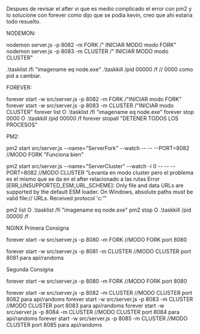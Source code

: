 Despues de revisar el after vi que es medio complicado el error con pm2 y lo solucione con forever como dijo que se podia kevin, creo que ahi estaria todo resuelto.


NODEMON:

nodemon server.js -p 8082 -m FORK    /" INICIAR MODO modo FORK"
nodemon server.js -p 8083 -m CLUSTER   /" INICIAR MODO modo CLUSTER"

.\tasklist /fi "imagename eq node.exe"
.\taskkill /pid 00000 /f // 0000 como pid a cambiar.

FOREVER:

forever start -w src/server.js -p 8082 -m FORK  /"INICIAR modo FORK"
forever start -w src/server.js -p 8083 -m CLUSTER /"INICIAR modo CLUSTER"
forever list O .\tasklist /fi "imagename eq node.exe"
forever stop 0000 O .\taskkill /pid 00000 /f
forever stopall "DETENER TODOS LOS PROCESOS"

PM2:

 pm2 start src/server.js --name="ServerFork" --watch -- -- --PORT=8082 //MODO FORK "Funciona bien"

 pm2 start src/server.js --name="ServerCluster" --watch -i 0 -- -- --PORT=8082 //MODO CLUSTER "Levanta en modo cluster pero el problema es el mismo que se da en el after relacionado a las rutas Error [ERR_UNSUPPORTED_ESM_URL_SCHEME]: Only file and data URLs are supported by the default ESM loader. On Windows, absolute paths must be valid file:// URLs. Received protocol 'c:'"

pm2 list O .\tasklist /fi "imagename eq node.exe"
pm2 stop <pid> O .\taskkill /pid 00000 /f



NGINX 
Primera Consigna

forever start -w src/server.js -p 8080 -m FORK //MODO FORK port 8080

forever start -w src/server.js -p 8081 -m CLUSTER //MODO CLUSTER port 8081 para api/randoms

Segunda Consigna 

forever start -w src/server.js -p 8080 -m FORK //MODO FORK port 8080

forever start -w src/server.js -p 8082 -m CLUSTER //MODO CLUSTER port 8082 para api/randoms
forever start -w src/server.js -p 8083 -m CLUSTER //MODO CLUSTER port 8083 para api/randoms
forever start -w src/server.js -p 8084 -m CLUSTER //MODO CLUSTER port 8084 para api/randoms
forever start -w src/server.js -p 8085 -m CLUSTER //MODO CLUSTER port 8085 para api/randoms
